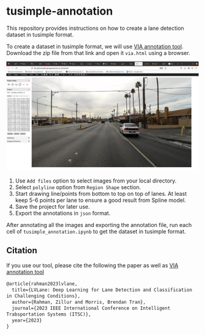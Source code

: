 # tusimple-annotation
This repository provides instructions on how to create a lane detection dataset in tusimple format.

To create a dataset in tusimple format, we will use [VIA annotation tool](https://www.robots.ox.ac.uk/~vgg/software/via/). Download the zip file from that link and open it `via.html` using a browser. 

![demo image](sample-annotation.png)

1. Use `Add files` option to select images from your local directory.
2. Select `polyline` option from `Region Shape` section.
3. Start drawing line/points from bottom to top on top of lanes. At least keep 5-6 points per lane to ensure a good result from Spline model.
4. Save the project for later use.
5. Export the annotations in `json` format.

After annotating all the images and exporting the annotation file, run each cell of `tusimple_annotation.ipynb` to get the dataset in tusimple format.

## Citation
If you use our tool, please cite the following the paper as well as  [VIA annotation tool](https://www.robots.ox.ac.uk/~vgg/software/via/)
```
@article{rahman2023lvlane,
  title={LVLane: Deep Learning for Lane Detection and Classification in Challenging Conditions},
  author={Rahman, Zillur and Morris, Brendan Tran},
  journal={2023 IEEE International Conference on Intelligent Trabsportation Systems (ITSC)},
  year={2023}
}

```

